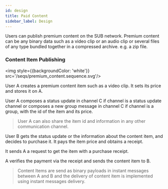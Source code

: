 ```yaml
---
id: design
title: Paid Content
sidebar_label: Design
---
```


Users can publish premium content on the SUB network. Premium content can be any binary data such as a video clip or an audio clip or several files of any type bundled together in a compressed archive. e.g. a zip file.


### Content Item Publishing


<img style={{backgroundColor: 'white'}} src='/seqs/premium_content.sequence.svg'/>



User A creates a premium content item such as a video clip. It sets its price and stores it on A.

User A composes a status update in channel C if channel is a status update channel or composes a new group message in channel C if channel is a group, with the id of the item and its price.

> User A can also share the item id and information in any other communication channel.

User B gets the status update or the information about the content item, and decides to purchase it. It pays the item price and obtains a receipt.

It sends A a request to get the item with a purchase receipt.

A verifies the payment via the receipt and sends the content item to B.

> Content Items are send as binary payloads in instant messages between A and B and the delivery of content item is implemented using instant messages delivery.
